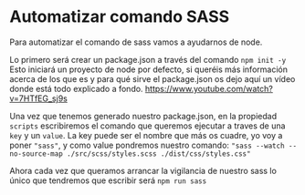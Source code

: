 # Automatizar comando SASS

Para automatizar el comando de sass vamos a ayudarnos de node.

Lo primero será crear un package.json a través del comando `npm init -y` Esto iniciará un proyecto de node por defecto, si queréis más información acerca de los que es y para qué sirve el package.json os dejo aquí un vídeo donde está todo explicado a fondo. https://www.youtube.com/watch?v=7HTfEG_sj9s

Una vez que tenemos generado nuestro package.json, en la propiedad `scripts` escribiremos el comando que queremos ejecutar a traves de una `key` y un `value`. La key puede ser el nombre que más os cuadre, yo voy a poner `"sass"`, y como value pondremos nuestro comando:
`"sass --watch --no-source-map ./src/scss/styles.scss ./dist/css/styles.css"`

Ahora cada vez que queramos arrancar la vigilancia de nuestro sass lo único que tendremos que escribir será `npm run sass`
